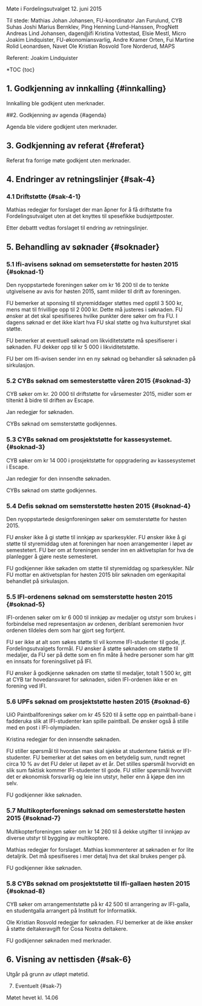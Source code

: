 Møte i Fordelingsutvalget
12. juni 2015

Til stede:
Mathias Johan Johansen, FU-koordinator
Jan Furulund, CYB
Suhas Joshi
Marius Bernklev, Ping
Henning Lund-Hanssen, ProgNett
Andreas Lind Johansen, dagen@ifi
Kristina Vottestad, 
Elsie Mestl, Micro
Joakim Lindquister, FU-økonomiansvarlig,
Andre Kramer Orten, Fui
Martine Rolid Leonardsen, Navet
Ole Kristian Rosvold
Tore Norderud, MAPS


Referent: Joakim Lindquister

*TOC
{toc}

## 1. Godkjenning av innkalling {#innkalling}
Innkalling ble godkjent uten merknader. 

##2. Godkjenning av agenda {#agenda}

Agenda ble videre godkjent uten merknader.

## 3. Godkjenning av referat {#referat}
Referat fra forrige møte godkjent uten merknader.

## 4. Endringer av retningslinjer {#sak-4}

### 4.1 Driftstøtte {#sak-4-1}

Mathias redegjør for forslaget der man åpner for å få driftstøtte fra Fordelingsutvalget uten at det knyttes til spesefikke budsjettposter.

Etter debattt vedtas forslaget til endring av retningslinjer.

## 5. Behandling av søknader {#soknader}

### 5.1 Ifi-avisens søknad om semseterstøtte for høsten 2015 {#soknad-1}

Den nyoppstartede foreningen søker om kr 16 200 til de to tenkte utgivelsene av avis for høsten 2015, samt milder til drift av foreningen. 

FU bemerker at sponsing til styremiddager støttes med opptil 3 500 kr, mens mat til frivillige opp til 2 000 kr. Dette må justeres i søknaden.
FU ønsker at det skal spesifiseres hvilke punkter dere søker om fra FU. I dagens søknad er det ikke klart hva FU skal støtte og hva kulturstyret skal støtte.

FU bemerker at eventuell søknad om likviditetstøtte må spesifiserer i søknaden. FU dekker opp til kr 5 000 i likviditetstøtte.

FU ber om Ifi-avisen sender inn en ny søknad og behandler så søknaden på sirkulasjon. 

### 5.2 CYBs søknad om semesterstøtte våren 2015 {#soknad-3}

CYB søker om kr. 20 000 til driftstøtte for vårsemester 2015, midler som er tiltenkt å bidre til driften av Escape.

Jan redegjør for søknaden.

CYBs søknad om semsterstøtte godkjennes.


### 5.3 CYBs søknad om prosjektstøtte for kassesystemet. {#soknad-3}
CYB søker om kr 14 000 i prosjektstøtte for oppgradering av kassesystemet i Escape.

Jan redegjør for den innsendte søknaden.

CYBs søknad om støtte godkjennes.

### 5.4 Defis søknad om semsterstøtte høsten 2015 {#soknad-4}

Den nyoppstartede designforeningen søker om semsterstøtte for høsten 2015.

FU ønsker ikke å gi støtte til innkjøp av sparkesykler.
FU ønsker ikke å gi støtte til styremiddag uten at foreningen har noen arrangementer i løpet av semestetert.
FU ber om at foreningen sender inn en aktivetsplan for hva de planlegger å gjøre neste semesteret.

FU godkjenner ikke søkaden om støtte til styremiddag og sparkesykler. Når FU mottar en aktivetsplan for høsten 2015 blir søknaden om egenkapital behandlet på sirkulasjon.

### 5.5 IFI-ordenens søknad om semsterstøtte høsten 2015 {#soknad-5}

IFI-ordenen søker om kr 6 000 til innkjøp av medaljer og utstyr som brukes i forbindelse med representasjon av ordenen, deriblant seremonien hvor ordenen tildeles dem som har gjort seg fortjent.

FU ser ikke at alt som søkes støtte til vil komme IFI-studenter til gode, jf. Fordelingsutvalgets formål. FU ønsker å støtte søknaden om støtte til medaljer, da FU ser på dette som en fin måte å hedre personer som har gitt en innsats for foreningslivet på IFI.

FU ønsker å godkjenne søknaden om støtte til medaljer, totalt 1 500 kr, gitt at CYB tar hovedansvaret for søknaden, siden IFI-ordenen ikke er en forening ved IFI.


### 5.6 UPFs søknad om prosjektstøtte høsten 2015 {#soknad-6}

UiO Paintballforenings søker om kr 45 520 til å sette opp en paintball-bane i fadderuka slik at IFI-studenter kan spille paintball. De ønsker også å stille med en post i IFI-olympiaden.

Kristina redegjør for den innsendte søknaden.

FU stiller spørsmål til hvordan man skal sjekke at studentene faktisk er IFI-studenter. 
FU bemerker at det søkes om en betydelig sum, rundt regnet circa 10 % av det FU deler ut iløpet av et år. Det stilles spørsmål hvorvidt en slik sum faktisk kommer IFI-studenter til gode.
FU stiller spørsmål hvorvidt det er økonomisk forsvarlig og leie inn utstyr, heller enn å kjøpe den inn selv.

FU godkjenner ikke søknaden.



### 5.7 Multikopterforenings søknad om semesterstøtte høsten 2015 {#soknad-7}

Multikopterforeningen søker om kr 14 260 til å dekke utgifter til innkjøp av diverse utstyr til bygging av multikoptere. 

Mathias redegjør for forslaget. Mathias kommenterer at søknaden er for lite detaljrik. Det må spesifiseres i mer detalj hva det skal brukes penger på.

FU godkjenner ikke søknaden.


### 5.8 CYBs søknad om prosjektstøtte til Ifi-gallaen høsten 2015 {#soknad-8}

CYB søker om arrangementstøtte på kr 42 500 til arrangering av IFI-galla, en studentgalla arrangert på Institutt for Informatikk.

Ole Kristian Rosvold redegjør for søknaden. 
FU bemerker at de ikke ønsker å støtte deltakeravgift for Cosa Nostra deltakere.

FU godkjenner søknaden med merknader.


## 6. Visning av nettisden {#sak-6}

Utgår på grunn av utløpt møtetid.

7. Eventuelt {#sak-7}



Møtet hevet kl. 14.06
